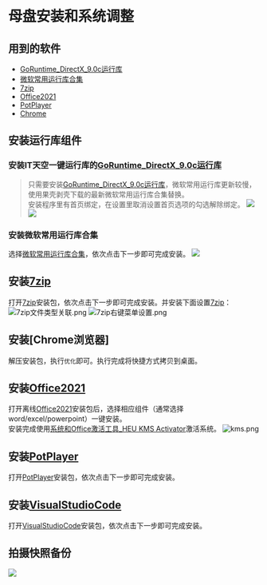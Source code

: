 # 母盘安装和系统调整

## 用到的软件

- [GoRuntime_DirectX_9.0c运行库](https://www.itsk.com/thread-396895-1-1.html)
- [微软常用运行库合集](https://www.ghxi.com/yxkhj.html)
- [7zip](https://www.7-zip.org/)
- [Office2021](https://www.yrxitong.com/h-nd-1030.html)
- [PotPlayer](https://www.yrxitong.com/h-nd-287.html)
- [Chrome](https://www.ghxi.com/chrome.html)

## 安装运行库组件
### 安装IT天空一键运行库的[GoRuntime_DirectX_9.0c运行库](https://www.itsk.com/thread-396895-1-1.html)
> 只需要安装[GoRuntime_DirectX_9.0c运行库](https://www.itsk.com/thread-396895-1-1.html)，微软常用运行库更新较慢，使用果壳剥壳下载的最新微软常用运行库合集替换。  
安装程序里有首页绑定，在设置里取消设置首页选项的勾选解除绑定。
![](https://img.itsk.com/itkdx/attachment/forum/202006/05/195959gxoalmkpzpwjochj.png)
![](https://img.itsk.com/itkdx/attachment/forum/202006/05/200009g73lsp7j3q6cbqsu.png)

### 安装微软常用运行库合集
选择[微软常用运行库合集](https://www.ghxi.com/yxkhj.html)，依次点击下一步即可完成安装。
![](https://img.itsk.com/itkdx/attachment/forum/202006/05/195458w1do6n5o6r19fitd.png)

## 安装[7zip](https://www.7-zip.org/)
打开[7zip](https://www.7-zip.org/)安装包，依次点击下一步即可完成安装。并安装下面设置[7zip](https://www.7-zip.org/)：
![7zip文件类型关联.png](https://s2.loli.net/2023/04/23/uwgCnZ8iRWs4por.png)
![7zip右键菜单设置.png](https://s2.loli.net/2023/04/23/eUgdywCWhjA1ns2.png)

## 安装[Chrome浏览器]
解压安装包，执行`优化`即可。执行完成将快捷方式拷贝到桌面。

## 安装[Office2021](https://www.yrxitong.com/h-nd-1030.html)
打开离线[Office2021](https://www.yrxitong.com/h-nd-1030.html)安装包后，选择相应组件（通常选择word/excel/powerpoint）一键安装。  
安装完成使用[系统和Office激活工具_HEU KMS Activator](https://www.yrxitong.com/h-nd-759.html)激活系统。
![kms.png](https://s2.loli.net/2023/04/23/YI7a5FRgjOdpDLc.png)

## 安装[PotPlayer](https://www.yrxitong.com/h-nd-287.html)
打开[PotPlayer](https://www.yrxitong.com/h-nd-287.html)安装包，依次点击下一步即可完成安装。

## 安装[VisualStudioCode](https://code.visualstudio.com/)
打开[VisualStudioCode](https://code.visualstudio.com/)安装包，依次点击下一步即可完成安装。

## 拍摄快照备份
![](https://img.itsk.com/itkdx/attachment/forum/202201/25/161712n3lio3idiood99rl.jpg)